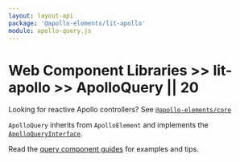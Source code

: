 ```yaml
---
layout: layout-api
package: '@apollo-elements/lit-apollo'
module: apollo-query.js
---
```

<!-- ----------------------------------------------------------------------------------------
     Welcome! This file includes automatically generated API documentation.
     To edit the docs that appear within, find the original source file under `packages/*`,
     corresponding to the package name and module in this YAML front-matter block.
     Thank you for your interest in Apollo Elements 😁
------------------------------------------------------------------------------------------ -->

# Web Component Libraries >> lit-apollo >> ApolloQuery || 20

<inline-notification type="tip">

Looking for reactive Apollo controllers? See [`@apollo-elements/core`](/api/core/)

</inline-notification>

`ApolloQuery` inherits from `ApolloElement` and implements the [`ApolloQueryInterface`](/api/core/interfaces/query/).

Read the [query component guides](../../../../guides/usage/queries/) for examples and tips.
